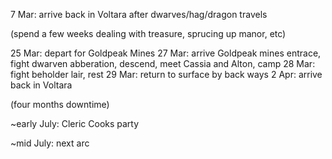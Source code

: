 7 Mar: arrive back in Voltara after dwarves/hag/dragon travels

(spend a few weeks dealing with treasure, sprucing up manor, etc)

25 Mar: depart for Goldpeak Mines
27 Mar: arrive Goldpeak mines entrace, fight dwarven abberation, descend, meet Cassia and Alton, camp
28 Mar: fight beholder lair, rest
29 Mar: return to surface by back ways
2 Apr: arrive back in Voltara

(four months downtime)

~early July: Cleric Cooks party

~mid July: next arc